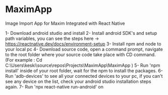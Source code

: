 # MaximApp
Image Import App for Maxim Integrated with React Native

1- Download android studio and install
2- Install android SDK's and setup path variables, you can see the steps here -> https://reactnative.dev/docs/environment-setup
3- Install npm and node to your local pc 
4- Download source code, open a command prompt, navigate to the root folder where your source code take place with CD command. (For example : Cd C:\Users\keski\source\repos\Projects\MaximApp\MaximApp )
5- Run 'npm install' inside of your root folder, wait for the npm to install the packages.
6- Run 'adb-devices' to see all your connected devices to your pc, if you can't see any device on the list, check your android studio installation steps again.
7- Run 'npx react-native run-android' on
